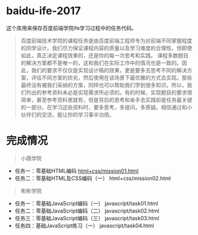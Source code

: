# baidu-ife-2017
这个库用来保存百度前端学院ife学习过程中的任务代码。

>百度前端技术学院的课程任务是由百度前端工程师专为对前端不同掌握程度的同学设计。我们尽力保证课程内容的质量以及学习难度的合理性，但即使如此，真正决定课程效果的，还是你的每一次思考和实践。
课程多数题目的解决方案都不是唯一的，这和我们在实际工作中的情况也是一致的。因此，我们的要求不仅仅是实现设计稿的效果，更是要多去思考不同的解决方案，评估不同方案的优劣，然后使用在该场景下最优雅的方式去实现。那些最终没有被我们采纳的方案，同样也可以帮助我们学到很多知识。所以，我们列出的参考资料未必是实现需求所必须的。有的时候，实现题目的要求很简单，甚至参考资料里就有，但是背后的思考和亲手去实践却是任务最关键的一部分。在学习这些资料时，要多思考，多提问，多质疑。相信通过和小伙伴们的交流，能让你的学习事半功倍。

# 完成情况

>小薇学院

*  任务一：零基础HTML编码 <a href="html+css/mission01.html">html+css/mission01.html</a>
*  任务二：零基础HTML及CSS编码（一） html+css/mission02.html

>彬彬学院

*  任务一：零基础JavaScript编码（一） javascript/task01.html
*  任务二：零基础JavaScript编码（二） javascript/task02.html
*  任务三：零基础JavaScript编码（三） javascript/task03.html
*  任务四：基础JavaScript练习（一） javascript/task04.html
